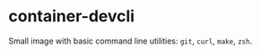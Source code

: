 # container-devcli

Small image with basic command line utilities: `git`, `curl`, `make`, `zsh`.
 


